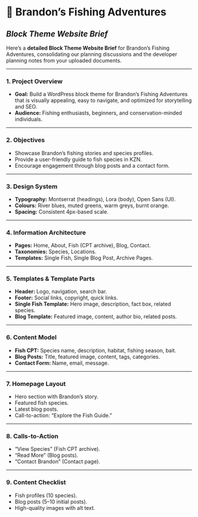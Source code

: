 # **🎣 Brandon’s Fishing Adventures**

## _Block Theme Website Brief_

Here’s a **detailed Block Theme Website Brief** for Brandon’s Fishing Adventures, consolidating our planning discussions and the developer planning notes from your uploaded documents.

---

### **1. Project Overview**

-   **Goal:** Build a WordPress block theme for Brandon’s Fishing Adventures that is visually appealing, easy to navigate, and optimized for storytelling and SEO.
-   **Audience:** Fishing enthusiasts, beginners, and conservation-minded individuals.

---

### **2. Objectives**

-   Showcase Brandon’s fishing stories and species profiles.
-   Provide a user-friendly guide to fish species in KZN.
-   Encourage engagement through blog posts and a contact form.

---

### **3. Design System**

-   **Typography:** Montserrat (headings), Lora (body), Open Sans (UI).
-   **Colours:** River blues, muted greens, warm greys, burnt orange.
-   **Spacing:** Consistent 4px-based scale.

---

### **4. Information Architecture**

-   **Pages:** Home, About, Fish (CPT archive), Blog, Contact.
-   **Taxonomies:** Species, Locations.
-   **Templates:** Single Fish, Single Blog Post, Archive Pages.

---

### **5. Templates & Template Parts**

-   **Header:** Logo, navigation, search bar.
-   **Footer:** Social links, copyright, quick links.
-   **Single Fish Template:** Hero image, description, fact box, related species.
-   **Blog Template:** Featured image, content, author bio, related posts.

---

### **6. Content Model**

-   **Fish CPT:** Species name, description, habitat, fishing season, bait.
-   **Blog Posts:** Title, featured image, content, tags, categories.
-   **Contact Form:** Name, email, message.

---

### **7. Homepage Layout**

-   Hero section with Brandon’s story.
-   Featured fish species.
-   Latest blog posts.
-   Call-to-action: “Explore the Fish Guide.”

---

### **8. Calls-to-Action**

-   “View Species” (Fish CPT archive).
-   “Read More” (Blog posts).
-   “Contact Brandon” (Contact page).

---

### **9. Content Checklist**

-   Fish profiles (10 species).
-   Blog posts (5–10 initial posts).
-   High-quality images with alt text.
